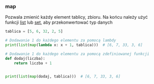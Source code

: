 ### map

Pozwala zmienić każdy element tablicy, zbioru.
Na końcu należy użyć funkcji [list](https://github.com/PanSzelescik/MaturaInformatyka/blob/python/docs/funkcje/list.md) lub [set](https://github.com/PanSzelescik/MaturaInformatyka/blob/python/docs/funkcje/set.md), aby przekonwertować typ danych

```python
tablica = [5, 6, 32, 2, 5]

# Dodawanie 1 do każdego elementu za pomocą lambdy
print(list(map(lambda x: x + 1, tablica)))  # [6, 7, 33, 3, 6]

# Dodawanie 1 do każdego elementu za pomocą zdefiniowanej funkcji
def dodaj(liczba):
    return liczba + 1


print(list(map(dodaj, tablica)))  # [6, 7, 33, 3, 6]
```